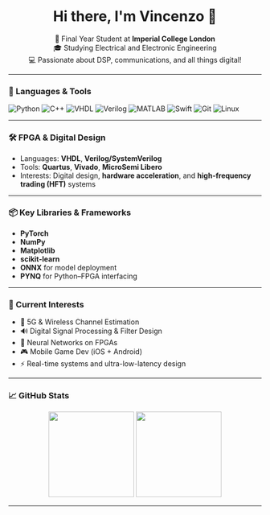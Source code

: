 <h1 align="center">Hi there, I'm Vincenzo 👋</h1>
<p align="center">
  🧠 Final Year Student at <strong>Imperial College London</strong><br>
  🎓 Studying Electrical and Electronic Engineering<br>
  💻 Passionate about DSP, communications, and all things digital!
</p>

---

### 🚀 Languages & Tools

![Python](https://img.shields.io/badge/-Python-333333?style=flat&logo=python)
![C++](https://img.shields.io/badge/-C++-333333?style=flat&logo=cplusplus)
![VHDL](https://img.shields.io/badge/-VHDL-333333?style=flat)
![Verilog](https://img.shields.io/badge/-Verilog/SystemVerilog-333333?style=flat)
![MATLAB](https://img.shields.io/badge/-MATLAB-333333?style=flat&logo=mathworks)
![Swift](https://img.shields.io/badge/-Swift-333333?style=flat&logo=swift)
![Git](https://img.shields.io/badge/-Git-333333?style=flat&logo=git)
![Linux](https://img.shields.io/badge/-Linux-333333?style=flat&logo=linux)

---

### 🛠️ FPGA & Digital Design

- Languages: **VHDL**, **Verilog/SystemVerilog**
- Tools: **Quartus**, **Vivado**, **MicroSemi Libero**
- Interests: Digital design, **hardware acceleration**, and **high-frequency trading (HFT)** systems

---

### 📦 Key Libraries & Frameworks

- **PyTorch**
- **NumPy**
- **Matplotlib**
- **scikit-learn**
- **ONNX** for model deployment
- **PYNQ** for Python–FPGA interfacing

---

### 🔬 Current Interests

- 📡 5G & Wireless Channel Estimation
- 🔊 Digital Signal Processing & Filter Design
- 🧠 Neural Networks on FPGAs
- 🎮 Mobile Game Dev (iOS + Android)
- ⚡ Real-time systems and ultra-low-latency design

---

### 📈 GitHub Stats

<p align="center">
  <img height="170" src="https://github-readme-stats.vercel.app/api?username=your-username&show_icons=true&theme=tokyonight" />
  <img height="170" src="https://github-readme-stats.vercel.app/api/top-langs/?username=your-username&layout=compact&theme=tokyonight" />
</p>

---


